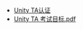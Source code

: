 - [Unity TA认证](https://unity.com/products/unity-certifications/expert-technical-artist-shading-effects)
- [Unity TA 考试目标.pdf](https://longshilin.com/files/Unity_Exam_Objectives_Shading-Effects-CHS.pdf)
<!--stackedit_data:
eyJoaXN0b3J5IjpbLTM5OTYyMTc4NiwzMzkzMjU4NDVdfQ==
-->